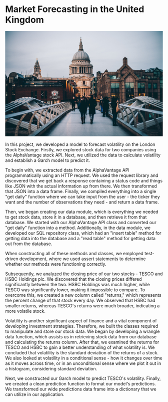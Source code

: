 # Market Forecasting in the United Kingdom
![](https://github.com/SawsanYusuf/Market-Forecasting-in-United-Kingdom/blob/main/images/anthony-delanoix-CFi7_hCXecU-unsplash.jpg)

In this project, we developed a model to forecast volatility on the London Stock Exchange. Firstly, we explored stock data for two companies using the AlphaVantage stock API. Next, we utilized the data to calculate volatility and establish a Garch model to predict it.

To begin with, we extracted data from the AlphaVantage API programmatically using an HTTP request. We used the request library and discovered that we get back a response containing a status code and things like JSON with the actual information up from there. We then transformed that JSON into a data frame. Finally, we compiled everything into a single "get daily" function where we can take input from the user - the ticker they want and the number of observations they need - and return a data frame.

Then, we began creating our data module, which is everything we needed to get stock data, store it in a database, and then retrieve it from that database. We started with our AlphaVantage API class and converted our "get daily" function into a method. Additionally, in the data module, we developed our SQL repository class, which had an "insert table" method for getting data into the database and a "read table" method for getting data out from the database.

When constructing all of these methods and classes, we employed test-driven development, where we used assert statements to determine whether our methods were functioning correctly.

Subsequently, we analyzed the closing price of our two stocks - TESCO and HSBC Holdings plc. We discovered that the closing prices differed significantly between the two. HSBC Holdings was much higher, while TESCO was significantly lower, making it impossible to compare. To overcome this, we created a new column called "returns," which represents the percent change of that stock every day. We observed that HSBC had smaller returns, whereas TESCO's returns were much broader, indicating a more volatile stock.

Volatility is another significant aspect of finance and a vital component of developing investment strategies. Therefore, we built the classes required to manipulate and store our stock data. We began by developing a wrangle data function, which assists us in retrieving stock data from our database and calculating the returns column. After that, we examined the returns for TESCO and HSBC to gain a better understanding of what volatility is. We concluded that volatility is the standard deviation of the returns of a stock. We also looked at volatility in a conditional sense - how it changes over time as it moves across time, or in an unconditional sense where we plot it out in a histogram, considering standard deviation.

Next, we constructed our Garch model to predict TESCO's volatility. Finally, we created a clean prediction function to format our model's predictions. We transformed our wide predictions data frame into a dictionary that we can utilize in our application.
